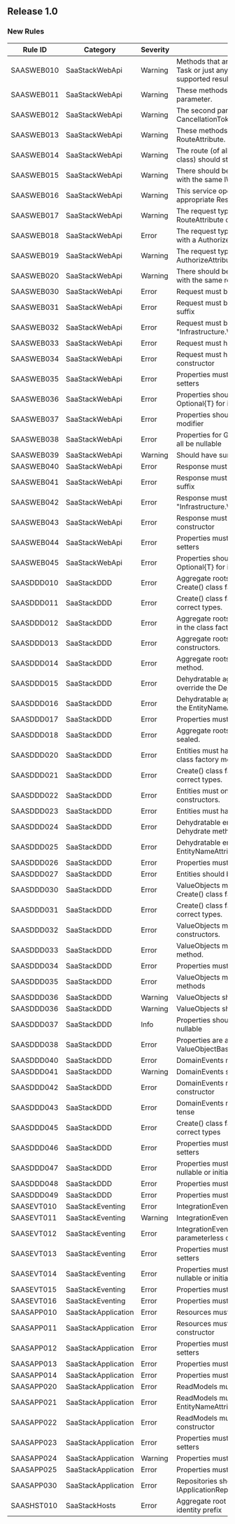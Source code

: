 ## Release 1.0

### New Rules

 Rule ID    | Category            | Severity | Notes                                                                                                     
------------|---------------------|----------|-----------------------------------------------------------------------------------------------------------
 SAASWEB010 | SaaStackWebApi      | Warning  | Methods that are public, should return a Task<T> or just any T, where T is one of the supported results . 
 SAASWEB011 | SaaStackWebApi      | Warning  | These methods must have at least one parameter.                                                           
 SAASWEB012 | SaaStackWebApi      | Warning  | The second parameter can only be a CancellationToken.                                                     
 SAASWEB013 | SaaStackWebApi      | Warning  | These methods must be decorated with a RouteAttribute.                                                    
 SAASWEB014 | SaaStackWebApi      | Warning  | The route (of all these methods in this class) should start with the same path.                           
 SAASWEB015 | SaaStackWebApi      | Warning  | There should be no methods in this class with the same IWebRequest{TResponse}.                            
 SAASWEB016 | SaaStackWebApi      | Warning  | This service operation should return an appropriate Result type for the operation.                        
 SAASWEB017 | SaaStackWebApi      | Warning  | The request type should be declared with a RouteAttribute on it.                                          
 SAASWEB018 | SaaStackWebApi      | Error    | The request type should not be declared with a AuthorizeAttribute on it.                                  
 SAASWEB019 | SaaStackWebApi      | Warning  | The request type should be declared with a AuthorizeAttribute on it.                                      
 SAASWEB020 | SaaStackWebApi      | Warning  | There should be no methods in this class with the same route.                                             
 SAASWEB030 | SaaStackWebApi      | Error    | Request must be public                                                                                    
 SAASWEB031 | SaaStackWebApi      | Error    | Request must be named with "Request" suffix                                                               
 SAASWEB032 | SaaStackWebApi      | Error    | Request must be in namespace "Infrastructure.Web.Api.Operations.Shared"                                   
 SAASWEB033 | SaaStackWebApi      | Error    | Request must have a <see cref="RouteAttribute" />                                                         
 SAASWEB034 | SaaStackWebApi      | Error    | Request must have a parameterless constructor                                                             
 SAASWEB035 | SaaStackWebApi      | Error    | Properties must have public getters and setters                                                           
 SAASWEB036 | SaaStackWebApi      | Error    | Properties should be nullable not Optional{T} for interoperability                                        
 SAASWEB037 | SaaStackWebApi      | Error    | Properties should NOT use required modifier                                                               
 SAASWEB038 | SaaStackWebApi      | Error    | Properties for GET/DELETE requests should all be nullable                                                 
 SAASWEB039 | SaaStackWebApi      | Warning  | Should have summary for documentation                                                                     
 SAASWEB040 | SaaStackWebApi      | Error    | Response must be public                                                                                   
 SAASWEB041 | SaaStackWebApi      | Error    | Response must be named with "Response" suffix                                                             
 SAASWEB042 | SaaStackWebApi      | Error    | Response must be in namespace "Infrastructure.Web.Api.Operations.Shared"                                  
 SAASWEB043 | SaaStackWebApi      | Error    | Response must have a parameterless constructor                                                            
 SAASWEB044 | SaaStackWebApi      | Error    | Properties must have public getters and setters                                                           
 SAASWEB045 | SaaStackWebApi      | Error    | Properties should be nullable not Optional{T} for interoperability                                        
 SAASDDD010 | SaaStackDDD         | Error    | Aggregate roots must have at least one Create() class factory method.                                     
 SAASDDD011 | SaaStackDDD         | Error    | Create() class factory methods must return correct types.                                                 
 SAASDDD012 | SaaStackDDD         | Error    | Aggregate roots must raise a create event in the class factory.                                           
 SAASDDD013 | SaaStackDDD         | Error    | Aggregate roots must only have private constructors.                                                      
 SAASDDD014 | SaaStackDDD         | Error    | Aggregate roots must have a Rehydrate method.                                                             
 SAASDDD015 | SaaStackDDD         | Error    | Dehydratable aggregate roots must override the Dehydrate method.                                          
 SAASDDD016 | SaaStackDDD         | Error    | Dehydratable aggregate roots must declare the EntityNameAttribute.                                        
 SAASDDD017 | SaaStackDDD         | Error    | Properties must not have public setters.                                                                  
 SAASDDD018 | SaaStackDDD         | Error    | Aggregate roots should be marked as sealed.                                                               
 SAASDDD020 | SaaStackDDD         | Error    | Entities must have at least one Create() class factory method.                                            
 SAASDDD021 | SaaStackDDD         | Error    | Create() class factory methods must return correct types.                                                 
 SAASDDD022 | SaaStackDDD         | Error    | Entities must only have private constructors.                                                             
 SAASDDD023 | SaaStackDDD         | Error    | Entities must have a Rehydrate method.                                                                    
 SAASDDD024 | SaaStackDDD         | Error    | Dehydratable entities must override the Dehydrate method.                                                 
 SAASDDD025 | SaaStackDDD         | Error    | Dehydratable entities must declare the EntityNameAttribute.                                               
 SAASDDD026 | SaaStackDDD         | Error    | Properties must not have public setters.                                                                  
 SAASDDD027 | SaaStackDDD         | Error    | Entities should be marked as sealed.                                                                      
 SAASDDD030 | SaaStackDDD         | Error    | ValueObjects must have at least one Create() class factory method.                                        
 SAASDDD031 | SaaStackDDD         | Error    | Create() class factory methods must return correct types.                                                 
 SAASDDD032 | SaaStackDDD         | Error    | ValueObjects must only have private constructors.                                                         
 SAASDDD033 | SaaStackDDD         | Error    | ValueObjects must have a Rehydrate method.                                                                
 SAASDDD034 | SaaStackDDD         | Error    | Properties must not have public setters.                                                                  
 SAASDDD035 | SaaStackDDD         | Error    | ValueObjects must only have immutable methods                                                             
 SAASDDD036 | SaaStackDDD         | Warning  | ValueObjects should be marked as sealed.                                                                  
 SAASDDD036 | SaaStackDDD         | Warning  | ValueObjects should be marked as sealed.                                                                  
 SAASDDD037 | SaaStackDDD         | Info     | Properties should be Optional{T} not nullable                                                             
 SAASDDD038 | SaaStackDDD         | Error    | Properties are all assigned in ValueObjectBase{T}.GetAtomicValues()                                       
 SAASDDD040 | SaaStackDDD         | Error    | DomainEvents must be public                                                                               
 SAASDDD041 | SaaStackDDD         | Warning  | DomainEvents should be sealed                                                                             
 SAASDDD042 | SaaStackDDD         | Error    | DomainEvents must have a parameterless constructor                                                        
 SAASDDD043 | SaaStackDDD         | Error    | DomainEvents must be named in the past tense                                                              
 SAASDDD045 | SaaStackDDD         | Error    | Create() class factory methods must return correct types                                                  
 SAASDDD046 | SaaStackDDD         | Error    | Properties must have public getters and setters                                                           
 SAASDDD047 | SaaStackDDD         | Error    | Properties must be marked required or nullable or initialized                                             
 SAASDDD048 | SaaStackDDD         | Error    | Properties must be nullable not Optional{T}                                                               
 SAASDDD049 | SaaStackDDD         | Error    | Properties must be of correct type                                                                        
 SAASEVT010 | SaaStackEventing    | Error    | IntegrationEvents must be public                                                                          
 SAASEVT011 | SaaStackEventing    | Warning  | IntegrationEvents should be sealed                                                                        
 SAASEVT012 | SaaStackEventing    | Error    | IntegrationEvents must have a parameterless constructor                                                   
 SAASEVT013 | SaaStackEventing    | Error    | Properties must have public getters and setters                                                           
 SAASEVT014 | SaaStackEventing    | Error    | Properties must be marked required or nullable or initialized                                             
 SAASEVT015 | SaaStackEventing    | Error    | Properties must be nullable not Optional{T}                                                               
 SAASEVT016 | SaaStackEventing    | Error    | Properties must be of correct type                                                                        
 SAASAPP010 | SaaStackApplication | Error    | Resources must be public                                                                                  
 SAASAPP011 | SaaStackApplication | Error    | Resources must have a parameterless constructor                                                           
 SAASAPP012 | SaaStackApplication | Error    | Properties must have public getters and setters                                                           
 SAASAPP013 | SaaStackApplication | Error    | Properties must be nullable not Optional{T}                                                               
 SAASAPP014 | SaaStackApplication | Error    | Properties must of correct type                                                                           
 SAASAPP020 | SaaStackApplication | Error    | ReadModels must be public                                                                                 
 SAASAPP021 | SaaStackApplication | Error    | ReadModels must have the EntityNameAttribute                                                              
 SAASAPP022 | SaaStackApplication | Error    | ReadModels must have a parameterless constructor                                                          
 SAASAPP023 | SaaStackApplication | Error    | Properties must have public getters and setters                                                           
 SAASAPP024 | SaaStackApplication | Warning  | Properties must be Optional{T} not nullable                                                               
 SAASAPP025 | SaaStackApplication | Error    | Properties must of correct type                                                                           
 SAASAPP030 | SaaStackApplication | Error    | Repositories should derive from IApplicationRepository                                                    
 SAASHST010 | SaaStackHosts       | Error    | Aggregate root or Entity should register an identity prefix                                               